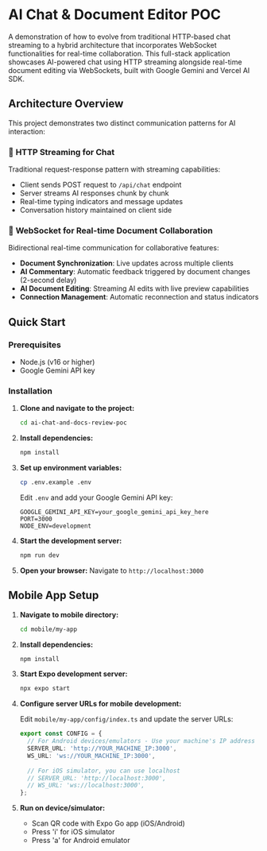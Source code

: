 # AI Chat & Document Editor POC

A demonstration of how to evolve from traditional HTTP-based chat streaming to a hybrid architecture that incorporates WebSocket functionalities for real-time collaboration. This full-stack application showcases AI-powered chat using HTTP streaming alongside real-time document editing via WebSockets, built with Google Gemini and Vercel AI SDK.

## Architecture Overview

This project demonstrates two distinct communication patterns for AI interaction:

### 🔄 **HTTP Streaming for Chat** 
Traditional request-response pattern with streaming capabilities:
- Client sends POST request to `/api/chat` endpoint
- Server streams AI responses chunk by chunk
- Real-time typing indicators and message updates
- Conversation history maintained on client side

### 🔗 **WebSocket for Real-time Document Collaboration**
Bidirectional real-time communication for collaborative features:
- **Document Synchronization**: Live updates across multiple clients
- **AI Commentary**: Automatic feedback triggered by document changes (2-second delay)
- **AI Document Editing**: Streaming AI edits with live preview capabilities
- **Connection Management**: Automatic reconnection and status indicators

## Quick Start

### Prerequisites

- Node.js (v16 or higher)
- Google Gemini API key

### Installation

1. **Clone and navigate to the project:**
   ```bash
   cd ai-chat-and-docs-review-poc
   ```

2. **Install dependencies:**
   ```bash
   npm install
   ```

3. **Set up environment variables:**
   ```bash
   cp .env.example .env
   ```
   
   Edit `.env` and add your Google Gemini API key:
   ```
   GOOGLE_GEMINI_API_KEY=your_google_gemini_api_key_here
   PORT=3000
   NODE_ENV=development
   ```

4. **Start the development server:**

   ```bash
   npm run dev
   ```

5. **Open your browser:**
   Navigate to `http://localhost:3000`

## Mobile App Setup

1. **Navigate to mobile directory:**

   ```bash
   cd mobile/my-app
   ```

2. **Install dependencies:**

   ```bash
   npm install
   ```

3. **Start Expo development server:**

   ```bash
   npx expo start
   ```

4. **Configure server URLs for mobile development:**
   
   Edit `mobile/my-app/config/index.ts` and update the server URLs:
   
   ```typescript
   export const CONFIG = {
     // For Android devices/emulators - Use your machine's IP address
     SERVER_URL: 'http://YOUR_MACHINE_IP:3000',
     WS_URL: 'ws://YOUR_MACHINE_IP:3000',
     
     // For iOS simulator, you can use localhost
     // SERVER_URL: 'http://localhost:3000',
     // WS_URL: 'ws://localhost:3000',
   };
   ```

5. **Run on device/simulator:**
   - Scan QR code with Expo Go app (iOS/Android)
   - Press 'i' for iOS simulator
   - Press 'a' for Android emulator